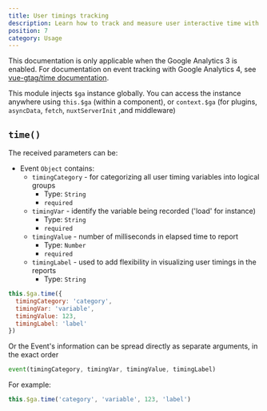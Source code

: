 ```yaml
---
title: User timings tracking
description: Learn how to track and measure user interactive time with the Google Analytics module for Nuxt
position: 7
category: Usage
---
```


<alert type="warning">
This documentation is only applicable when the Google Analytics 3 is enabled. For documentation on event tracking with Google Analytics 4, see <a href="https://matteo-gabriele.gitbook.io/vue-gtag/v/master/methods/time">vue-gtag/time documentation</a>.
</alert>

This module injects `$ga` instance globally. You can access the instance anywhere using `this.$ga` (within a component), or `context.$ga` (for plugins, `asyncData`, `fetch`, `nuxtServerInit` ,and middleware)

## `time()`

The received parameters can be:

* Event `Object` contains:
  * `timingCategory` - for categorizing all user timing variables into logical groups
    * Type: `String`
    * `required`
  * `timingVar` - identify the variable being recorded ('load' for instance)
    * Type: `String`
    * `required`
  * `timingValue` - number of milliseconds in elapsed time to report
    * Type: `Number`
    * `required`
  * `timingLabel` - used to add flexibility in visualizing user timings in the reports
    * Type: `String`
  
```js
this.$ga.time({
  timingCategory: 'category',
  timingVar: 'variable',
  timingValue: 123,
  timingLabel: 'label'
})
```

Or the Event's information can be spread directly as separate arguments, in the exact order

```js
event(timingCategory, timingVar, timingValue, timingLabel)
```

For example:

```js
this.$ga.time('category', 'variable', 123, 'label')
```
